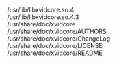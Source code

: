 /usr/lib/libxvidcore.so.4  
/usr/lib/libxvidcore.so.4.3  
/usr/share/doc/xvidcore  
/usr/share/doc/xvidcore/AUTHORS  
/usr/share/doc/xvidcore/ChangeLog  
/usr/share/doc/xvidcore/LICENSE  
/usr/share/doc/xvidcore/README  
